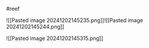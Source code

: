 #reef 

![[Pasted image 20241202145235.png]]![[Pasted image 20241202145244.png]]

![[Pasted image 20241202145315.png]]
